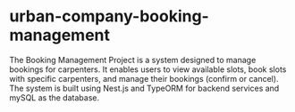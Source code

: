 # urban-company-booking-management
The Booking Management Project is a system designed to manage bookings for carpenters. It enables users to view available slots, book slots with specific carpenters, and manage their bookings (confirm or cancel). The system is built using Nest.js and TypeORM for backend services and mySQL as the database.
